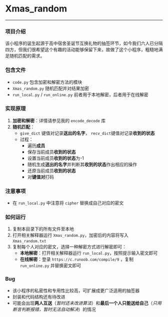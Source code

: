 # Xmas_random  

---  

### 项目介绍

该小程序的诞生起源于高中宿舍圣诞节互换礼物的抽签环节，如今我们六人已分隔四方，但我们很希望这个有趣的活动能够保留下来，故做了这个小程序，粗糙地满足随机匹配的需求。  

### 包含文件

- `code.py` 包含加密和解密方法的模块
- `Xmas_random.py` 随机匹配并对结果加密
- `run_local.py` / `run_online.py` 前者用于本地解密，后者用于在线解密

### 实现原理

1. **加密和解密**：详情请参见我的 `encode_decode` 库
2. **随机匹配**：
   - `give_dict` 键值对记录**送出的名字**， `recv_dict`键值对记录**收到的状态**  
   - 过程：
        - 遍历**成员**  
        - 保存当前成员**收到的状态**  
        - 设置当前成员**收到的状态**为-1  
        - 随机生成**送出的名字**并判断其**收到的状态**作出相应的操作  
        - 还原当前成员**收到的状态**
        - 对**键值对**打码  

### 注意事项  

- 在 `run_local.py` 中注意将 `cipher` 替换成自己对应的密文  

### 如何运行  

1. 复制本目录下的所有文件至本地  
2. 打开相关解释器运行 `Xmas_random.py`，加密后的内容将写入 `Xmas_random.txt`  
3. 复制每个人对应的密文，选择一种解密方式进行解密即可：  
    - **本地解密**：打开相关解释器运行 `run_local.py`，按照提示输入密文即可  
    - **在线解密**：登录 `https://c.runoob.com/compile/9` ，复制 `run_online.py` 并替换密文即可  

### Bug

- 该小程序的私密性和专用性比较高，可扩展成更广泛适用的抽签器  
- 封装和代码结构还有待改进  
- 可能会出现**两人互送**（*暂时还未改进算法*）和**最后一个人只能送给自己**（*只用断言判断报错，暂时无法自动解决*）的情况